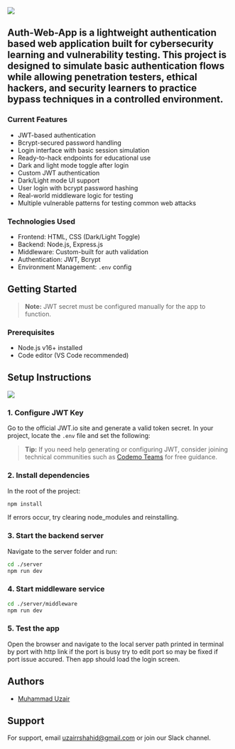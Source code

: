 
![]([https://via.placeholder.com/468x300?text=App+Screenshot+Here](https://github.com/uzairshahidgithub/Auth-Web-App/blob/e129f22a4fcb9aa94aa09f8989d9f1e0f23d9695/auth-web-app.png))
## **Auth-Web-App** is a lightweight authentication based web application built for cybersecurity learning and vulnerability testing. This project is designed to simulate basic authentication flows while allowing penetration testers, ethical hackers, and security learners to practice bypass techniques in a controlled environment.

### Current Features
- JWT-based authentication
- Bcrypt-secured password handling
- Login interface with basic session simulation
- Ready-to-hack endpoints for educational use
- Dark and light mode toggle after login
- Custom JWT authentication
- Dark/Light mode UI support
- User login with bcrypt password hashing
- Real-world middleware logic for testing
- Multiple vulnerable patterns for testing common web attacks

### Technologies Used
- Frontend: HTML, CSS (Dark/Light Toggle)
- Backend: Node.js, Express.js
- Middleware: Custom-built for auth validation
- Authentication: JWT, Bcrypt
- Environment Management: `.env` config

## Getting Started 
> **Note:** JWT secret must be configured manually for the app to function.

### Prerequisites
- Node.js v16+ installed
- Code editor (VS Code recommended)

## Setup Instructions
![](https://media.giphy.com/media/v1.Y2lkPWVjZjA1ZTQ3dzZhYXFvZDFvaXM4ajRzdHFzN2c4enp6NGg2NHpoYzA3aXp2eDB2eCZlcD12MV9naWZzX3NlYXJjaCZjdD1n/MD0svLSDeudszrNrp0/giphy.gif)

### 1. Configure JWT Key
Go to the official JWT.io site and generate a valid token secret. In your project, locate the `.env` file and set the following:

> **Tip:** If you need help generating or configuring JWT, consider joining technical communities such as [Codemo Teams](https://www.linktree.com/codemoteams) for free guidance.

### 2. Install dependencies 
In the root of the project:
```bash 
npm install
```
If errors occur, try clearing node_modules and reinstalling.

### 3. Start the backend server
Navigate to the server folder and run:
```bash 
cd ./server
npm run dev
```
### 4. Start middleware service
```bash 
cd ./server/middleware
npm run dev
```

### 5. Test the app
Open the browser and navigate to the local server path printed in terminal by port with http link if the port is busy try to edit port so may be fixed if port issue accured. Then app should load the login screen.




## Authors

- [Muhammad Uzair](https://www.github.com/uzairshahidgithub)


## Support

For support, email uzairrshahid@gmail.com or join our Slack channel.
